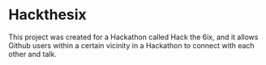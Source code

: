 # Hackthesix

This project was created for a Hackathon called Hack the 6ix, and it allows Github users within a certain vicinity in a Hackathon to connect with each other and talk.

